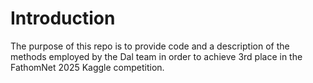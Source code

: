 # Introduction
The purpose of this repo is to provide code and a description of the methods employed by the Dal team in order to achieve 3rd place in the FathomNet 2025 Kaggle competition. 

